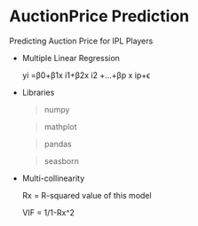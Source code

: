 #  AuctionPrice Prediction
Predicting Auction Price for IPL Players 

* Multiple Linear Regression

  yi =β0+β1x i1+β2x i2 +...+βp x ip+ϵ


* Libraries
   
     >  numpy
    
     >   mathplot
   
     >   pandas
   
     >  seasborn

* Multi-collinearity 

     Rx = R-squared value of this model
     
     VIF = 1/1-Rx^2
     
      

     
     